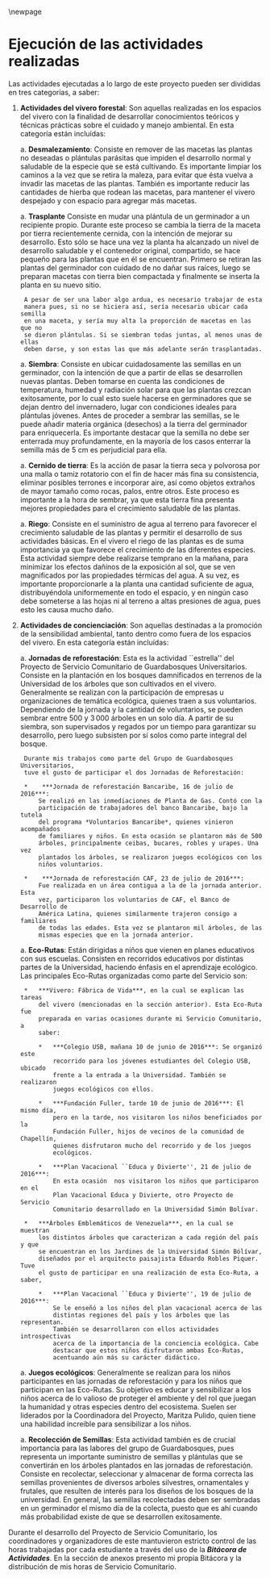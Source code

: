 \newpage

# Ejecución de las actividades realizadas

Las actividades ejecutadas a lo largo de este proyecto pueden ser divididas en
tres categorías, a saber:

1. **Actividades del vivero forestal**: Son aquellas realizadas en los espacios
del vivero con la finalidad de desarrollar conocimientos teóricos y técnicas
prácticas sobre el cuidado y manejo ambiental. En esta categoría están
incluídas:

    a.  **Desmalezamiento**: Consiste en remover de las macetas las plantas
        no deseadas o plántulas parásitas que impiden el desarrollo normal y
        saludable de la especie que se está cultivando. Es importante limpiar
        los caminos a la vez que se retira la maleza, para evitar que ésta
        vuelva a invadir las macetas de las plantas. También es importante
        reducir las cantidades de hierba que rodean las macetas, para mantener
        el vivero despejado y con espacio para agregar más macetas.

    a.  **Trasplante** Consiste en mudar una plántula de un germinador a un
        recipiente propio. Durante este proceso se cambia la tierra de la maceta
        por tierra recientemente cernida, con la intención de mejorar su
        desarrollo. Esto sólo se hace una vez la planta ha alcanzado un nivel de
        desarrollo saludable y el contenedor original, compartido, se hace
        pequeño para las plantas que en él se encuentran. Primero se retiran las
        plantas del germinador con cuidado de no dañar sus raíces, luego se
        preparan macetas con tierra bien compactada y finalmente se inserta la
        planta en su nuevo sitio.

        A pesar de ser una labor algo ardua, es necesario trabajar de esta
        manera pues, si no se hiciera así, sería necesario ubicar cada semilla
        en una maceta, y sería muy alta la proporción de macetas en las que no
        se dieron plántulas. Si se siembran todas juntas, al menos unas de ellas
        deben darse, y son estas las que más adelante serán trasplantadas.

    a.  **Siembra**: Consiste en ubicar cuidadosamente las semillas en un
        germinador, con la intención de que a partir de ellas se desarrollen
        nuevas plantas. Deben tomarse en cuenta las condiciones de temperatura,
        humedad y radiación solar para que las plantas crezcan exitosamente, por
        lo cual esto suele hacerse en germinadores que se dejan dentro del
        invernadero, lugar con condiciones ideales para plántulas jóvenes. Antes
        de proceder a sembrar las semillas, se le puede añadir materia orgánica
        (desechos) a la tierra del germinador para enriquecerla. Es importante
        destacar que la semilla no debe ser enterrada muy profundamente, en la
        mayoría de los casos enterrar la semilla más de 5 cm es perjudicial para
        ella.

    a.  **Cernido de tierra**: Es la acción de pasar la tierra seca y
        polvorosa por una malla o tamiz rotatorio con el fin de hacer más fina
        su consistencia, eliminar posibles terrones e incorporar aire, así como
        objetos extraños de mayor tamaño como rocas, palos, entre otros. Este
        proceso es importante a la hora de sembrar, ya que esta tierra fina
        presenta mejores propiedades para el crecimiento saludable de las
        plantas.

    a.  **Riego**: Consiste en el suministro de agua al terreno para
        favorecer el crecimiento saludable de las plantas y permitir el
        desarrollo de sus actividades básicas. En el vivero el riego de las
        plantas es de suma importancia ya que favorece el crecimiento de las
        diferentes especies. Esta actividad siempre debe realizarse temprano en
        la mañana, para minimizar los efectos dañínos de la exposición al sol,
        que se ven magnificados por las propiedades térmicas del agua. A su vez,
        es importante proporcionarle a la planta una cantidad suficiente de
        agua, distribuyéndola uniformemente en todo el espacio, y en ningún caso
        debe someterse a las hojas ni al terreno a altas presiones de agua, pues
        esto les causa mucho daño.

2. **Actividades de concienciación**: Son aquellas destinadas a la promoción de la
sensibilidad ambiental, tanto dentro como fuera de los espacios del vivero. En
esta categoría están incluídas:

    a.  **Jornadas de reforestación**: Esta es la actividad ``estrella'' del
        Proyecto de Servicio Comunitario de Guardabosques Universitarios.
        Consiste en la plantación en los bosques damnificados en terrenos de la
        Universidad de los árboles que son cultivados en el vivero. Generalmente
        se realizan con la participación de empresas u organizaciones de
        temática ecológica, quienes traen a sus voluntarios. Dependiendo de la
        jornada y la cantidad de voluntarios, se pueden sembrar entre $500$ y
        $3\,000$ árboles en un solo día. A partir de su siembra, son
        supervisados y regados por un tiempo para garantizar su desarrollo, pero
        luego subsisten por sí solos como parte integral del bosque.

        Durante mis trabajos como parte del Grupo de Guardabosques Universitarios,
        tuve el gusto de participar el dos Jornadas de Reforestación:

        *    ***Jornada de reforestación Bancaribe, 16 de julio de 2016***:
            Se realizó en las inmediaciones de Planta de Gas. Contó con la
            participación de trabajadores del banco Bancaribe, bajo la tutela
            del programa *Voluntarios Bancaribe*, quienes vinieron acompañados
            de familiares y niños. En esta ocasión se plantaron más de 500
            árboles, principalmente ceibas, bucares, robles y urapes. Una vez
            plantados los árboles, se realizaron juegos ecológicos con los
            niños voluntarios.

        *    ***Jornada de reforestación CAF, 23 de julio de 2016***:
            Fue realizada en un área contigua a la de la jornada anterior. Esta
            vez, participaron los voluntarios de CAF, el Banco de Desarrollo de
            América Latina, quienes similarmente trajeron consigo a familiares
            de todas las edades. Esta vez se plantaron mil árboles, de las
            mismas especies que en la jornada anterior.

    a.  **Eco-Rutas**: Están dirigidas a niños que vienen en planes
        educativos con sus escuelas. Consisten en recorridos educativos por
        distintas partes de la Universidad, haciendo énfasis en el aprendizaje
        ecológico. Las principales Eco-Rutas organizadas como parte del Servicio
        son:

        *   ***Vivero: Fábrica de Vida***, en la cual se explican las tareas
            del vivero (mencionadas en la sección anterior). Esta Eco-Ruta fue
            preparada en varias ocasiones durante mi Servicio Comunitario, a
            saber:

            *   ***Colegio USB, mañana 10 de junio de 2016***: Se organizó este
                recorrido para los jóvenes estudiantes del Colegio USB, ubicado
                frente a la entrada a la Universidad. También se realizaron
                juegos ecológicos con ellos.

            *   ***Fundación Fuller, tarde 10 de junio de 2016***: El mismo día,
                pero en la tarde, nos visitaron los niños beneficiados por la
                Fundación Fuller, hijos de vecinos de la comunidad de Chapellín,
                quienes disfrutaron mucho del recorrido y de los juegos
                ecológicos.

            *   ***Plan Vacacional ``Educa y Divierte'', 21 de julio de 2016***:
                En esta ocasión  nos visitaron los niños que participaron en el
                Plan Vacacional Educa y Divierte, otro Proyecto de Servicio
                Comunitario desarrollado en la Universidad Simón Bolívar.

        *   ***Árboles Emblemáticos de Venezuela***, en la cual se muestran
            los distintos árboles que caracterizan a cada región del país y que
            se encuentran en los Jardines de la Universidad Simón Bólívar,
            diseñados por el arquitecto paisajista Eduardo Robles Piquer. Tuve
            el gusto de participar en una realización de esta Eco-Ruta, a saber,

            *   ***Plan Vacacional ``Educa y Divierte'', 19 de julio de 2016***:
                Se le enseñó a los niños del plan vacacional acerca de las
                distintas regiones del país y los árboles que las representan.
                También se desarrollaron con ellos actividades introspectivas
                acerca de la importancia de la conciencia ecológica. Cabe
                destacar que estos niños disfrutaron ambas Eco-Rutas,
                acentuando aún más su carácter didáctico.

    a.  **Juegos ecológicos**: Generalmente se realizan para los niños
        participantes en las jornadas de reforestación y para los niños que
        participan en las Eco-Rutas. Su objetivo es educar y sensibilizar a los
        niños acerca de lo valioso de proteger el ambiente y del rol que juegan
        la humanidad y otras especies dentro del ecosistema. Suelen ser
        liderados por la Coordinadora del Proyecto, Maritza Pulido, quien tiene
        una habilidad increíble para sensibilizar a los niños.

    a.  **Recolección de Semillas**: Esta actividad también es de crucial
        importancia para las labores del grupo de Guardabosques, pues representa
        un importante suministro de semillas y plántulas que se convertirán en
        los árboles plantados en las jornadas de reforestación. Consiste en
        recolectar, seleccionar y almacenar de forma correcta las semillas
        provenientes de diversos arboles silvestres, ornamentales y frutales,
        que resulten de interés para los diseños de los bosques de la
        universidad. En general, las semillas recolectadas deben ser sembradas
        en un germinador el mismo día de la colecta, puesto que es ahí cuando
        más probabilidad existe de que se desarrollen exitosamente.

Durante el desarrollo del Proyecto de Servicio Comunitario, los coordinadores y
organizadores de este mantuvieron estricto control de las horas trabajadas por
cada estudiante a través del uso de la ***Bitácora de Actividades***. En la
sección de anexos presento mi propia Bitácora y la distribución de mis horas
de Servicio Comunitario.
